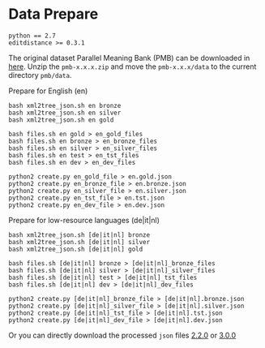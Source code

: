 # Data Prepare

```
python == 2.7
editdistance >= 0.3.1
```
The original dataset Parallel Meaning Bank (PMB) can be downloaded in [here](https://pmb.let.rug.nl/data.php). Unzip the `pmb-x.x.x.zip` and move the `pmb-x.x.x/data` to the current directory `pmb/data`.

Prepare for English (en)
```
bash xml2tree_json.sh en bronze
bash xml2tree_json.sh en silver
bash xml2tree_json.sh en gold

bash files.sh en gold > en_gold_files
bash files.sh en bronze > en_bronze_files
bash files.sh en silver > en_silver_files
bash files.sh en test > en_tst_files
bash files.sh en dev > en_dev_files

python2 create.py en_gold_file > en.gold.json
python2 create.py en_bronze_file > en.bronze.json
python2 create.py en_silver_file > en.silver.json
python2 create.py en_tst_file > en.tst.json
python2 create.py en_dev_file > en.dev.json
```

Prepare for low-resource languages (de|it|nl)

```
bash xml2tree_json.sh [de|it|nl] bronze
bash xml2tree_json.sh [de|it|nl] silver
bash xml2tree_json.sh [de|it|nl] gold

bash files.sh [de|it|nl] bronze > [de|it|nl]_bronze_files
bash files.sh [de|it|nl] silver > [de|it|nl]_silver_files
bash files.sh [de|it|nl] test > [de|it|nl]_tst_files
bash files.sh [de|it|nl] dev > [de|it|nl]_dev_files

python2 create.py [de|it|nl]_bronze_file > [de|it|nl].bronze.json
python2 create.py [de|it|nl]_silver_file > [de|it|nl].silver.json
python2 create.py [de|it|nl]_tst_file > [de|it|nl].tst.json
python2 create.py [de|it|nl]_dev_file > [de|it|nl].dev.json
```

Or you can directly download the processed `json` files [2.2.0](https://drive.google.com/drive/folders/1sDCs8f-bZUf1SvDIllzxZoMikpxtwH6c?usp=sharing) or [3.0.0]()
